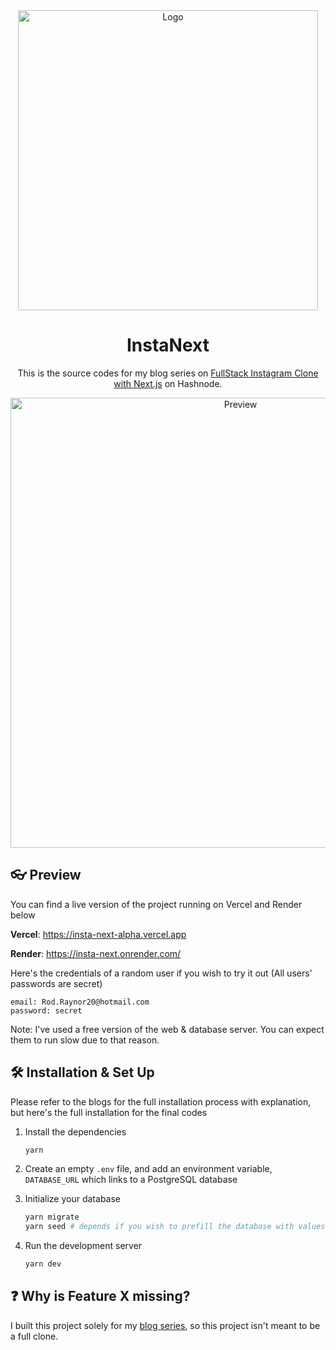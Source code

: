 <div align="center">
  <img alt="Logo" src="https://user-images.githubusercontent.com/55322546/229516257-0e0fb6e6-6fad-4202-bc85-66b4b6a096c4.png" width="480" />
</div>
<h1 align="center">
  InstaNext
</h1>
<p align="center">
  This is the source codes for my blog series on <a href="https://blogs.shenyien.cyou/series/insta-next" target="_blank">FullStack Instagram Clone with Next.js</a> on Hashnode.
</p>
<div align="center">
  <img alt="Preview" src="https://user-images.githubusercontent.com/55322546/230150941-c7e1bea1-649c-45e7-ad0a-28671131b0cb.png" width="720" />
</div>

## 👓 Preview
You can find a live version of the project running on Vercel and Render below

**Vercel**: https://insta-next-alpha.vercel.app

**Render**: https://insta-next.onrender.com/

Here's the credentials of a random user if you wish to try it out (All users' passwords are secret)

```
email: Rod.Raynor20@hotmail.com
password: secret
```

Note: I've used a free version of the web & database server. You can expect them to run slow due to that reason.

## 🛠 Installation & Set Up
Please refer to the blogs for the full installation process with explanation, but here's the full installation for the final codes

1. Install the dependencies
   ```bash
   yarn
   ```

2. Create an empty `.env` file, and add an environment variable, `DATABASE_URL` which links to a PostgreSQL database
3. Initialize your database

   ```bash
   yarn migrate
   yarn seed # depends if you wish to prefill the database with values or not
   ```
   
4. Run the development server

   ```bash
   yarn dev
   ```
   
## ❓ Why is Feature X missing?
I built this project solely for my [blog series](https://blogs.shenyien.cyou/series/insta-next), so this project isn't meant to be a full clone.


